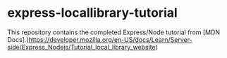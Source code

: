 # express-locallibrary-tutorial

This repository contains the completed Express/Node tutorial from [MDN Docs].(https://developer.mozilla.org/en-US/docs/Learn/Server-side/Express_Nodejs/Tutorial_local_library_website)
